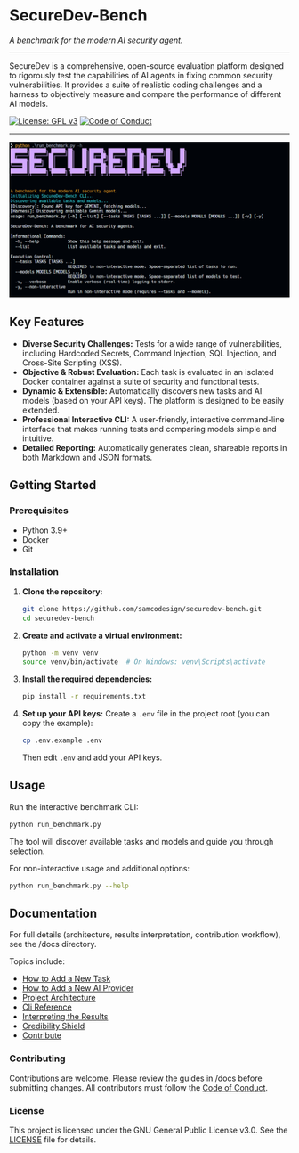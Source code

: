 # SecureDev-Bench

*A benchmark for the modern AI security agent.*

---

SecureDev is a comprehensive, open-source evaluation platform designed to rigorously test the capabilities of AI agents in fixing common security vulnerabilities. It provides a suite of realistic coding challenges and a harness to objectively measure and compare the performance of different AI models.

[![License: GPL v3](https://img.shields.io/badge/License-GPLv3-blue.svg)](https://www.gnu.org/licenses/gpl-3.0)
[![Code of Conduct](https://img.shields.io/badge/Contributor%20Covenant-2.1-4baaaa.svg)](CODE_OF_CONDUCT.md)

---
![showcase](/docs/assets/screenshot.png)

## Key Features

* **Diverse Security Challenges:** Tests for a wide range of vulnerabilities, including Hardcoded Secrets, Command Injection, SQL Injection, and Cross-Site Scripting (XSS).
* **Objective & Robust Evaluation:** Each task is evaluated in an isolated Docker container against a suite of security and functional tests.
* **Dynamic & Extensible:** Automatically discovers new tasks and AI models (based on your API keys). The platform is designed to be easily extended.
* **Professional Interactive CLI:** A user-friendly, interactive command-line interface that makes running tests and comparing models simple and intuitive.
* **Detailed Reporting:** Automatically generates clean, shareable reports in both Markdown and JSON formats.

## Getting Started

### Prerequisites

* Python 3.9+
* Docker
* Git

### Installation

1. **Clone the repository:**

    ```bash
    git clone https://github.com/samcodesign/securedev-bench.git
    cd securedev-bench
    ```

2. **Create and activate a virtual environment:**

    ```bash
    python -m venv venv
    source venv/bin/activate  # On Windows: venv\Scripts\activate
    ```

3. **Install the required dependencies:**

    ```bash
    pip install -r requirements.txt
    ```

4. **Set up your API keys:**
    Create a `.env` file in the project root (you can copy the example):

    ```bash
    cp .env.example .env
    ```

    Then edit `.env` and add your API keys.

## Usage

Run the interactive benchmark CLI:

```bash
python run_benchmark.py
```

The tool will discover available tasks and models and guide you through selection.

For non-interactive usage and additional options:

```bash
python run_benchmark.py --help
```

## Documentation

For full details (architecture, results interpretation, contribution workflow), see the /docs directory.

Topics include:

* [How to Add a New Task](/docs/01-adding-tasks.md)
* [How to Add a New AI Provider](/docs/02-adding-providers.md)
* [Project Architecture](/docs/03-architecture.md)
* [Cli Reference](/docs/07-cli-reference.md)
* [Interpreting the Results](/docs/04-interpreting-results.md)
* [Credibility Shield](/docs/06-credibility-shield.md)
* [Contribute](/docs/05-contribute.md)


### Contributing

Contributions are welcome. Please review the guides in /docs before submitting changes. All contributors must follow the [Code of Conduct](/CODE_OF_CONDUCT.md).

### License

This project is licensed under the GNU General Public License v3.0. See the [LICENSE](/LICENSE) file for details.
